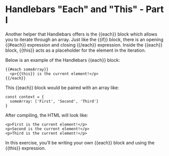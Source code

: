 # Handlebars "Each" and "This" - Part I

Another helper that Handlebars offers is the {{each}} block which allows you to iterate through an array. Just like the {{if}} block, there is an opening {{#each}} expression and closing {{/each}} expression. Inside the {{each}} block, {{this}} acts as a placeholder for the element in the iteration.

Below is an example of the Handlebars {{each}} block:
```
{{#each someArray}}
  <p>{{this}} is the current element!</p>
{{/each}}
```
This {{each}} block would be paired with an array like:
```
const context = {
  someArray: ['First', 'Second', 'Third'] 
}
```
After compiling, the HTML will look like:

```
<p>First is the current element!</p>
<p>Second is the current element!</p>
<p>Third is the current element!</p>
```

In this exercise, you’ll be writing your own {{each}} block and using the {{this}} expression.